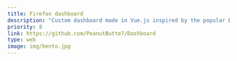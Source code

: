 ```yaml
---
title: Firefox dashboard
description: "Custom dashboard made in Vue.js inspired by the popular Bento theme. "
priority: 8
link: https://github.com/PeanutButte7/Dashboard
type: web
image: img/bento.jpg
---
```

